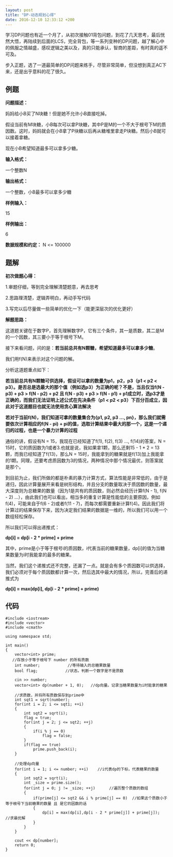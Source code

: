 ```yaml
---
layout: post
title: "DP-动态规划心得"
date: 2016-12-10 12:33:12 +200
---
```


学习DP问题也有近一个月了，从初次接触01背包问题，到花了几天思考，最后恍然大悟，再陆续到后面的LCS，完全背包，等一系列变种的DP问题，越了解心中的佩服之情越盛，感叹逻辑之美以及，真的只能承认，智商的差距，有时真的遥不可及。

步入正题，选了一道最简单的DP问题来练手，尽管非常简单，但没想到真正AC下来，还是出乎意料的花了很久。

## 例题

**问题描述：**

妈妈给小B买了N块糖！但是她不允许小B直接吃掉。

假设当前有M块糖，小B每次可以拿P块糖，其中P是M的一个不大于根号下M的质因数。这时，妈妈就会在小B拿了P块糖以后再从糖堆里拿走P块糖。然后小B就可以接着拿糖。

现在小B希望知道最多可以拿多少糖。

**输入格式：**

一个整数N

**输出格式：**

一个整数，小B最多可以拿多少糖

**样例输入：**

15

**样例输出：**

6

**数据规模和约定：**
N <= 100000

## 题解

**初次做题心得：**

1.审题仔细，等到完全理解清楚题意，再去思考

2.思路理清楚，逻辑弄明白，再动手写代码

3.写完以后尽量做一些简单的优化一下（能更深层次的优化更好）

**解题思路：**

这道题关键在于数字P，首先理解数字P，它有三个条件，其一是质数，其二是M的一个因数，其三要小于等于根号下M。

接下来看问题，问的是：**若当前总共有N颗糖，希望知道最多可以拿多少糖**。

我们用f(N)来表示对这个问题的解。

分析这道题重点如下：

**若当前总共有N颗糖可供选择，假设可以拿的数量为p1，p2，p3（p1 < p2 < p3）。是否总是选最大的那个值（例如选p3）为正确的呢？不是，当且仅当f(N - p3)  + p3 > f(N - p2) + p2 且 f(N - p3) + p3 > f(N - p1) + p1成立时，选p3才是正确的，而我们无法证明上述公式在先决条件（p1 < p2 < p3）下百分百成立，因此对于这道题目也就无法使用贪心算法解决**

**若对于当前f(N)，我们知道可拿的数量集合为{p1, p2, p3 ..., pn}，那么我们就需要依次计算相应的f(N - pi) + pi的值，选取计算结果中最大的那一个，这是一个递归的过程，也是一个暴力计算的过程**

通俗的讲，假设有N = 15，我现在已经知道了f(1), f(2), f(3) ..., f(14)的答案，N = 15时，它的质因数为1或者3.也就是说，我如果拿1颗，那么还剩15 - 1 * 2 = 13颗，而我已经知道了f(13)，那么N = 15时，我能拿到的糖果就是f(13)加上我能拿的1颗。同理，还要考虑质因数为3的情况，两种情况中那个情况最优，则答案就是那个。

到目前为止，我们所做的都是朴素的暴力计算方式，算法性能是非常低的，由于是递归，因此计算量展开来看是树形结构，并且分支的数量取决于质因数的数量，最大深度则为总糖果的数量（因为1是共有的质因数，则必然会经历计算f(N - 1), f(N - 2) ...），由此我们也可以看出，相当多的重复计算是性能低的主要原因，例如f(4)，可能来自于f(6 - 2)或者f(11 - 7)，而每次都需要重新计算f(4)。因此我们将计算过的结果保存下来，因为决定我们结果的数据是一维的，所以我们可以用一个数组轻松保存。

所以我们可以得出递推式：

**dp[i] = dp[i - 2 * prime] + prime**

其中，prime是小于等于根号i的质因数，i代表当前的糖果数量，dp[i]的值为当糖果数量为i时我能拿的最多的糖果。

当然，我们这个递推式还不完整，还漏了一点。就是会有多个质因数可以供选择，我们必须对于每个质因数都计算一次，然后选其中最大的情况，所以，完善后的递推式为

**dp[i] = max(dp[i], dp[i - 2 * prime] + prime)**

## 代码

```
#include <iostream>
#include <vector>
#include <cmath>

using namespace std;

int main()
{
    vector<int> prime;
   //存放小于等于根号下 number 的所有质数
    int number;            //等待输入的总糖果数量
    bool flag;            //状态。判断一个数字是不是质数

    cin >> number;
    vector<int> dp(number + 1, 0);   //dp向量。记录当糖果数量为i时能拿的糖果

    //求质数，并将所有质数保存到prime中
    int sqt1 = sqrt(number);
    for(int i = 2; i <= sqt1; ++i)
    {
        int sqt2 = sqrt(i);
        flag = true;
        for(int j = 2; j <= sqt2; ++j)
        {
            if(i % j == 0)
                flag = false;
        }
        if(flag == true)
            prime.push_back(i);
    }
     
    //处理dp向量
    for(int i = 1; i <= number; ++i)    //i代表dp的下标，代表糖果的数量
    {
        int sqt2 = sqrt(i);
        int _size = prime.size();
        for(int j = 0; j != _size; ++j)      //遍历整个质数的数组
        {
            if(prime[j] <= sqt2 && i % prime[j] == 0)  //如果这个质数小于等于根号下当前糖果的数量 且 是它的因数的话
            {
                dp[i] = max(dp[i],dp[i - 2 * prime[j]] + prime[j]);  //求最优解
            }
        }
    }

    cout << dp[number];
    return 0;
}
```
